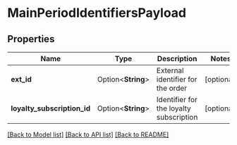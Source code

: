 # MainPeriodIdentifiersPayload

## Properties

Name | Type | Description | Notes
------------ | ------------- | ------------- | -------------
**ext_id** | Option<**String**> | External identifier for the order | [optional]
**loyalty_subscription_id** | Option<**String**> | Identifier for the loyalty subscription | [optional]

[[Back to Model list]](../README.md#documentation-for-models) [[Back to API list]](../README.md#documentation-for-api-endpoints) [[Back to README]](../README.md)


